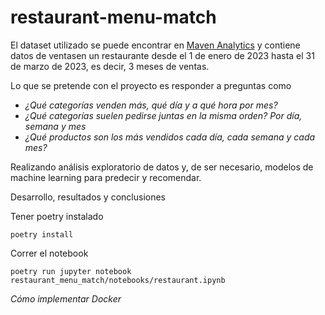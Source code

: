 
# restaurant-menu-match

El dataset utilizado se puede encontrar en [Maven Analytics](https://mavenanalytics.io/data-playground) y contiene datos de ventasen un restaurante desde el 1 de enero de 2023 hasta el 31 de marzo de 2023, es decir, 3 meses de ventas.

Lo que se pretende con el proyecto es responder a preguntas como 

- *¿Qué categorías venden más, qué día y a qué hora por mes?*
- *¿Qué categorías suelen pedirse juntas en la misma orden? Por día, semana y mes*
- *¿Qué productos son los más vendidos cada día, cada semana y cada mes?*

Realizando análisis exploratorio de datos y, de ser necesario, modelos de machine learning para predecir y recomendar.

Desarrollo, resultados y conclusiones

Tener poetry instalado
```
poetry install
```

Correr el notebook
```
poetry run jupyter notebook restaurant_menu_match/notebooks/restaurant.ipynb
```


*Cómo implementar Docker*